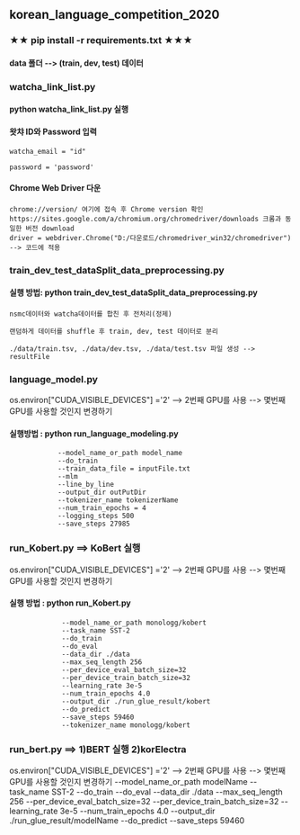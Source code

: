 ## korean_language_competition_2020

### ★★ pip install -r requirements.txt ★★★


#### data 폴더 --> (train, dev, test) 데이터 


### watcha_link_list.py
#### python watcha_link_list.py 실행
#### 왓챠 ID와 Password 입력    
    watcha_email = "id"
    
    password = 'password'
#### Chrome Web Driver 다운 
    chrome://version/ 여기에 접속 후 Chrome version 확인
    https://sites.google.com/a/chromium.org/chromedriver/downloads 크롬과 동일한 버전 download 
    driver = webdriver.Chrome("D:/다운로드/chromedriver_win32/chromedriver") --> 코드에 적용


### train_dev_test_dataSplit_data_preprocessing.py
#### 실행 방법: python train_dev_test_dataSplit_data_preprocessing.py
    nsmc데이터와 watcha데이터를 합친 후 전처리(정제)
    
    랜덤하게 데이터를 shuffle 후 train, dev, test 데이터로 분리
    
    ./data/train.tsv, ./data/dev.tsv, ./data/test.tsv 파일 생성 --> resultFile
    

### language_model.py
os.environ["CUDA_VISIBLE_DEVICES"] ='2' --> 2번째 GPU를 사용 --> 몇번째 GPU를 사용할 것인지 변경하기 
#### 실행방법 : python run_language_modeling.py
                --model_name_or_path model_name
                --do_train
                --train_data_file = inputFile.txt
                --mlm
                --line_by_line
                --output_dir outPutDir
                --tokenizer_name tokenizerName
                --num_train_epochs = 4
                --logging_steps 500
                --save_steps 27985



### run_Kobert.py ==> KoBert 실행
os.environ["CUDA_VISIBLE_DEVICES"] ='2' --> 2번째 GPU를 사용 --> 몇번째 GPU를 사용할 것인지 변경하기
#### 실행 방법 : python run_Kobert.py 
                 --model_name_or_path monologg/kobert
                 --task_name SST-2
                 --do_train
                 --do_eval
                 --data_dir ./data
                 --max_seq_length 256
                 --per_device_eval_batch_size=32
                 --per_device_train_batch_size=32
                 --learning_rate 3e-5
                 --num_train_epochs 4.0
                 --output_dir ./run_glue_result/kobert
                 --do_predict
                 --save_steps 59460
                 --tokenizer_name monologg/kobert
                 
### run_bert.py ==> 1)BERT 실행 2)korElectra
os.environ["CUDA_VISIBLE_DEVICES"] ='2' --> 2번째 GPU를 사용 --> 몇번째 GPU를 사용할 것인지 변경하기
                 --model_name_or_path modelName
                 --task_name SST-2
                 --do_train
                 --do_eval
                 --data_dir ./data
                 --max_seq_length 256
                 --per_device_eval_batch_size=32
                 --per_device_train_batch_size=32
                 --learning_rate 3e-5
                 --num_train_epochs 4.0
                 --output_dir ./run_glue_result/modelName
                 --do_predict
                 --save_steps 59460
